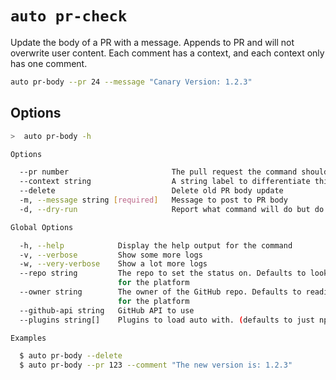 # `auto pr-check`

Update the body of a PR with a message. Appends to PR and will not overwrite user content. Each comment has a context, and each context only has one comment.

```sh
auto pr-body --pr 24 --message "Canary Version: 1.2.3"
```

## Options

```bash
>  auto pr-body -h

Options

  --pr number                       The pull request the command should use. Detects PR number in CI
  --context string                  A string label to differentiate this status from others
  --delete                          Delete old PR body update
  -m, --message string [required]   Message to post to PR body
  -d, --dry-run                     Report what command will do but do not actually do anything

Global Options

  -h, --help            Display the help output for the command
  -v, --verbose         Show some more logs
  -w, --very-verbose    Show a lot more logs
  --repo string         The repo to set the status on. Defaults to looking in the package definition
                        for the platform
  --owner string        The owner of the GitHub repo. Defaults to reading from the package definition
                        for the platform
  --github-api string   GitHub API to use
  --plugins string[]    Plugins to load auto with. (defaults to just npm)

Examples

  $ auto pr-body --delete
  $ auto pr-body --pr 123 --comment "The new version is: 1.2.3"
```
